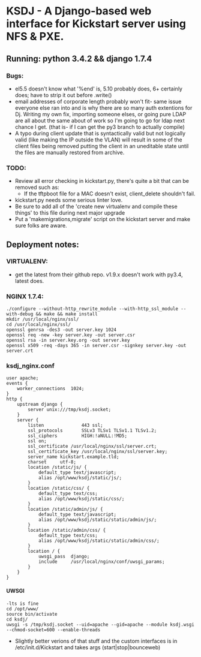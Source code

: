 KSDJ - A Django-based web interface for Kickstart server using NFS & PXE.
=============================================================
Running:  python 3.4.2 && django 1.7.4
--------------------------------------


### Bugs:
* el5.5 doesn't know what '%end' is, 5.10 probably does, 6+ certainly does; have to strip it out before .write()
* email addresses of corporate length probably won't fit- same issue everyone else ran into and is why there are so many 
auth extentions for Dj. Writing my own fix, importing someone elses, or going pure LDAP are all about the same about of 
work so I'm going to go for ldap next chance I get. (that is- if I can get the py3 branch to actually compile)
* A typo during client update that is syntactically valid but not logically valid (like making the IP outside the VLAN) 
will result in some of the client files being removed putting the client in an uneditable state until the files are 
manually restored from archive.

### TODO:
* Review all error checking in kickstart.py, there's quite a bit that can be removed such as:
    * If the tftpboot file for a MAC doesn't exist, client_delete shouldn't fail.
* kickstart.py needs some serious linter love.
* Be sure to add all of the 'create new virtualenv and compile these things' to this file during next
        major upgrade
* Put a 'makemigrations,migrate' script on the kickstart server and make sure folks are aware.


Deployment notes:
----------------

### VIRTUALENV:
* get the latest from their github repo. v1.9.x doesn't work with py3.4, latest does.

### NGINX 1.7.4:
    ./configure --without-http_rewrite_module --with-http_ssl_module --with-debug && make && make install
    mkdir /usr/local/nginx/ssl/
    cd /usr/local/nginx/ssl/
    openssl genrsa -des3 -out server.key 1024
    openssl req -new -key server.key -out server.csr
    openssl rsa -in server.key.org -out server.key
    openssl x509 -req -days 365 -in server.csr -signkey server.key -out server.crt

### ksdj_nginx.conf  

```
user apache;
events {
    worker_connections  1024;
}
http {
    upstream django {
        server unix:///tmp/ksdj.socket;
    }
    server {
        listen              443 ssl;
        ssl_protocols       SSLv3 TLSv1 TLSv1.1 TLSv1.2;
        ssl_ciphers         HIGH:!aNULL:!MD5;
        ssl on;
        ssl_certificate /usr/local/nginx/ssl/server.crt;
        ssl_certificate_key /usr/local/nginx/ssl/server.key;
        server_name kickstart.example.tld;
        charset     utf-8;
        location /static/js/ {
            default_type text/javascript;
            alias /opt/www/ksdj/static/js/;
        }
        location /static/css/ {
            default_type text/css;
            alias /opt/www/ksdj/static/css/;
        }  
        location /static/admin/js/ {  
            default_type text/javascript;  
            alias /opt/www/ksdj/static/static/admin/js/;  
        }  
        location /static/admin/css/ {  
            default_type text/css;  
            alias /opt/www/ksdj/static/static/admin/css/;  
        }  
        location / {  
            uwsgi_pass  django;  
            include     /usr/local/nginx/conf/uwsgi_params;  
        }  
    }  
}  
```

#### UWSGI
    -lts is fine
    cd /opt/www/
    source bin/activate
    cd ksdj/
    uwsgi -s /tmp/ksdj.socket --uid=apache --gid=apache --module ksdj.wsgi --chmod-socket=600 --enable-threads


* Slightly better verions of that stuff and the custom interfaces is in /etc/init.d/Kickstart and takes args 
(start|stop|bounceweb)

